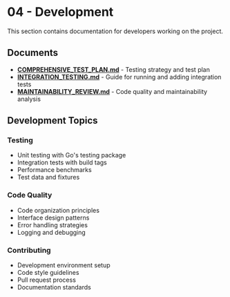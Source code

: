 # 04 - Development

This section contains documentation for developers working on the project.

## Documents

- **[COMPREHENSIVE_TEST_PLAN.md](COMPREHENSIVE_TEST_PLAN.md)** - Testing strategy and test plan
- **[INTEGRATION_TESTING.md](INTEGRATION_TESTING.md)** - Guide for running and adding integration tests
- **[MAINTAINABILITY_REVIEW.md](MAINTAINABILITY_REVIEW.md)** - Code quality and maintainability analysis

## Development Topics

### Testing
- Unit testing with Go's testing package
- Integration tests with build tags
- Performance benchmarks
- Test data and fixtures

### Code Quality
- Code organization principles
- Interface design patterns
- Error handling strategies
- Logging and debugging

### Contributing
- Development environment setup
- Code style guidelines
- Pull request process
- Documentation standards